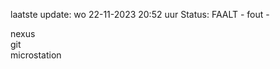 laatste update: 
wo 22-11-2023 20:52   uur 
Status: FAALT - fout - 
<div class="service R">nexus</div><div class="service R">git</div><div class="service Y">microstation</div>